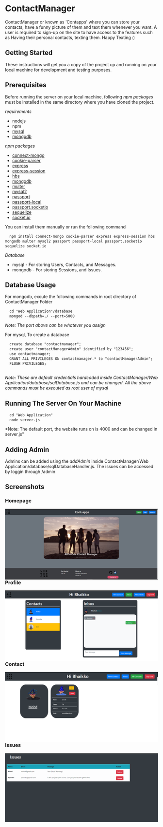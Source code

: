 # ContactManager
ContactManager or known as 'Contapps' where you can store your contacts, have a funny picture of them and text them whenever you want. A user is required to sign-up on the site to have access to the features such as Having their personal contacts, texting them. Happy Texting :)


## Getting Started
These instructions will get you a copy of the project up and running on your local machine for development and testing purposes.

## Prerequisites
Before running the server on your local machine, following *npm packages* must be installed in the same directory where you have cloned the project.

*requirements*
* [nodejs](https://nodejs.org)
* npm
* [mysql](https://www.mysql.com)
* [mongodb](https://www.mongodb.com)

*npm packages*
* [connect-mongo](https://www.npmjs.com/package/connect-mongo)
* [cookie-parser](https://www.npmjs.com/package/cookie-parser)
* [express](https://www.npmjs.com/package/express)
* [express-session](https://www.npmjs.com/package/express-session)
* [hbs](https://www.npmjs.com/package/hbs)
* [mongodb](https://www.npmjs.com/package/mongodb)
* [multer](https://www.npmjs.com/package/multer)
* [mysql2](https://www.npmjs.com/package/mysql2)
* [passport](https://www.npmjs.com/package/passport)
* [passport-local](https://www.npmjs.com/package/passport-local)
* [passport.socketio](https://www.npmjs.com/package/passport.socketio)
* [sequelize](https://www.npmjs.com/package/sequelize)
* [socket.io](https://www.npmjs.com/package/socket.io)

You can install them manually or run the following command
```
  npm install connect-mongo cookie-parser express express-session hbs mongodb multer mysql2 passport passport-local passport.socketio sequelize socket.io
```
*Database*
* mysql - For storing Users, Contacts, and Messages.
* mongodb - For storing Sessions, and Issues.

## Database Usage
For mongodb, excute the following commands in root directory of ContactManager Folder
```
  cd "Web Application"/database
  mongod --dbpath=./ --port=5000
```
*Note: The port above can be whatever you assign*

For mysql, To create a database
```
  create database "contactmanager";
  create user "contactManagerAdmin" identified by "123456";
  use contactmanager;
  GRANT ALL PRIVILEGES ON contactmanager.* to "contactManagerAdmin";
  FLUSH PRIVILEGES;
  
```
*Note: These are default credentials hardcoded inside ContactManager/Web Application/database/sqlDatabase.js and can be changed. All the above commands must be executed as root user of mysql*

## Running The Server On Your Machine
```
  cd "Web Application"
  node server.js
```
*Note: The default port, the website runs on is 4000 and can be changed in server.js"

## Adding Admin
Admins can be added using the *addAdmin* inside ContactManager/Web Application/database/sqlDatabaseHandler.js.
The issues can be accessed by loggin through /admin 

## Screenshots
### Homepage
<img src="https://github.com/Bhaikko/ContactManager/blob/master/Screenshots/Homepage.png"
     style="float: left; margin-right: 10px;"/>
     
### Profile
<img src="https://github.com/Bhaikko/ContactManager/blob/master/Screenshots/Profile.png"
     style="float: left; margin-right: 10px;"/>
     
### Contact
<img src="https://github.com/Bhaikko/ContactManager/blob/master/Screenshots/Contacts.png"
     style="float: left; margin-right: 10px;"/>
     
### Issues
<img src="https://github.com/Bhaikko/ContactManager/blob/master/Screenshots/Issues.png"
     style="float: left; margin-right: 10px;"/>

